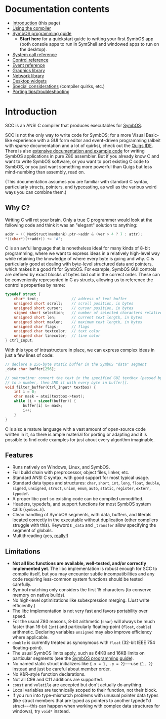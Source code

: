 # Documentation contents

* [Introduction](#introduction) (this page)
* [Using the compiler](compiler.md)
* [SymbOS programming guide](symbos.md)
	* **Start here** for a quickstart guide to writing your first SymbOS app (both console apps to run in SymShell and windowed apps to run on the desktop).
* [System call reference](syscalls.md)
* [Control reference](s_ctrl.md)
* [Event reference](s_event.md)
* [Graphics library](graphics.md)
* [Network library](network.md)
* [Desktop widgets](s_widget.md)
* [Special considerations](special.md) (compiler quirks, etc.)
* [Porting tips/troubleshooting](porting.md)

# Introduction

SCC is an ANSI C compiler that produces executables for [SymbOS](https://symbos.org).

SCC is not the only way to write code for SymbOS; for a more Visual Basic-like experience with a GUI form editor and event-driven programming (albeit with sparse documentation and a lot of quirks), check out the [Quigs IDE](https://symbos.org/quigs.htm). There is also [extensive documentation and example code](https://symbos.org/download.htm) for writing SymbOS applications in pure Z80 assembler. But if you already know C and want to write SymbOS software, or you want to port existing C code to SymbOS, or you just want something more powerful than Quigs but less mind-numbing than assembly, read on.

(This documentation assumes you are familiar with standard C syntax, particularly structs, pointers, and typecasting, as well as the various weird ways you can combine them.)

## Why C?

Writing C will rot your brain. Only a true C programmer would look at the following code and think it was an "elegant" solution to anything:

```c
addr = ((_MemStruct)membank).ptr->addr & (ver > 4 ? 7 : attr);
*((char*)(++addr)) += 'A';
```

C is an awful language that is nonetheless ideal for many kinds of 8-bit programming, where we want to express ideas in a relatively high-level way while retaining the knowledge of where every byte is going and why. C is particularly good at dealing with byte-level structured data and pointers, which makes it a good fit for SymbOS. For example, SymbOS GUI controls are defined by exact blocks of bytes laid out in the correct order. These can be conveniently represented in C as structs, allowing us to reference the control's properties by name:

```c
typedef struct {
    char* text;               // address of text buffer
    unsigned short scroll;    // scroll position, in bytes
    unsigned short cursor;    // cursor position, in bytes
    signed short selection;   // number of selected characters relative to cursor
    unsigned short len;       // current text length, in bytes
    unsigned short maxlen;    // maximum text length, in bytes
    unsigned char flags;      // flags
    unsigned char textcolor;  // text color
    unsigned char linecolor;  // line color
} Ctrl_Input;
```

With this type of intrastructure in place, we can express complex ideas in just a few lines of code:

```c
// declare a 256-byte static buffer in the SymbOS "data" segment
_data char buffer[256];

// subroutine: convert the text in the specified GUI textbox (passed by reference)
// to a number, then AND it with every byte in buffer[].
void filter_buffer(Ctrl_Input* textbox) {
	int i = 0;
	char mask = atoi(textbox->text);
	while (i < sizeof(buffer)) {
		buffer[i] &= mask;
		i++;
	}
}
```

C is also a mature language with a vast amount of open-source code written in it, so there is ample material for porting or adapting and it is possible to find code examples for just about every algorithm imaginable.

## Features

* Runs natively on Windows, Linux, and SymbOS.
* Full build chain with preprocessor, object files, linker, etc.
* Standard ANSI C syntax, with good support for most typical usage.
* Standard data types and structures: `char`, `short`, `int`, `long`, `float`, `double`, `signed`, `unsigned`, `struct`, `union`, `enum`, `auto`, `static`, `register`, `extern`, `typedef`.
* A proper libc port so existing code can be compiled unmodified.
* Headers, typedefs, and support functions for most SymbOS system calls (`symbos.h`).
* Clean handling of SymbOS segments, with data, buffers, and literals located correctly in the executable without duplication (other compilers struggle with this). Keywords `_data` and `_transfer` allow specifying the segment of globals.
* Multithreading (yes, [really](s_task.md#multithreading)!)

## Limitations

* **Not all libc functions are available, well-tested, and/or correctly implemented yet**. The libc implementation is robust enough for SCC to compile itself, but you may encounter subtle incompatibilities and any code requiring less-common system functions should be tested carefully.
* Symbol matching only considers the first 15 characters (to conserve memory on native builds).
* No high-level optimizations like subexpression merging. (Just write efficiently.)
* The libc implementation is not very fast and favors portability over speed.
* For the usual Z80 reasons, 8-bit arithmetic (`char`) will always be much faster than 16-bit (`int`) and particularly floating-point (`float`, `double`) arithmetic. Declaring variables `unsigned` may also improve efficiency where applicable.
* `double` is currently treated as synonymous with `float` (32-bit IEEE 754 floating-point).
* The usual SymbOS limits apply, such as 64KB and 16KB limits on particular segments (see the [SymbOS programming guide](symbos.md)).
* No named static struct initializers like `{.x = 1, .y = 2}`---use `{1, 2}` instead and just be careful about member order.
* No K&R-style function declarations.
* Not all C99 and C11 additions are supported.
* `const` and `volatile` are accepted but don't actually do anything.
* Local variables are technically scoped to their function, not their block.
* If you run into type-mismatch problems with unusual pointer data types (like struct members that are typed as pointers to another typedef'd struct---this can happen when working with complex data structures for windows), try `void*` instead.
